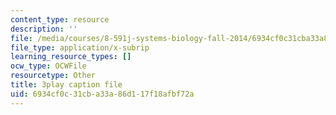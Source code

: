 ```yaml
---
content_type: resource
description: ''
file: /media/courses/8-591j-systems-biology-fall-2014/6934cf0c31cba33a86d117f18afbf72a_a8Fbmj4nIxY.srt
file_type: application/x-subrip
learning_resource_types: []
ocw_type: OCWFile
resourcetype: Other
title: 3play caption file
uid: 6934cf0c-31cb-a33a-86d1-17f18afbf72a
---
```

